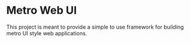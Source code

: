 Metro Web UI
==========

This project is meant to provide a simple to use framework
for building metro UI style web applications.